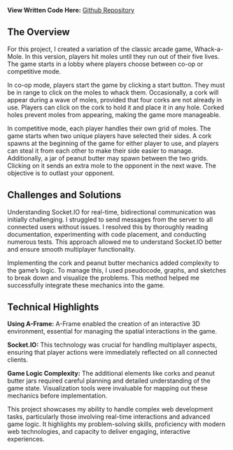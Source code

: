 **View Written Code Here:** [Github Repository](https://github.com/OcularCreo/cooliganPangJordan_IMD3901_A3.git)

## The Overview
For this project, I created a variation of the classic arcade game, Whack-a-Mole. In this version, players hit moles until they run out of their five lives. The game starts in a lobby where players choose between co-op or competitive mode.

In co-op mode, players start the game by clicking a start button. They must be in range to click on the moles to whack them. Occasionally, a cork will appear during a wave of moles, provided that four corks are not already in use. Players can click on the cork to hold it and place it in any hole. Corked holes prevent moles from appearing, making the game more manageable.

In competitive mode, each player handles their own grid of moles. The game starts when two unique players have selected their sides. A cork spawns at the beginning of the game for either player to use, and players can steal it from each other to make their side easier to manage. Additionally, a jar of peanut butter may spawn between the two grids. Clicking on it sends an extra mole to the opponent in the next wave. The objective is to outlast your opponent.

## Challenges and Solutions

Understanding Socket.IO for real-time, bidirectional communication was initially challenging. I struggled to send messages from the server to all connected users without issues. I resolved this by thoroughly reading documentation, experimenting with code placement, and conducting numerous tests. This approach allowed me to understand Socket.IO better and ensure smooth multiplayer functionality.

Implementing the cork and peanut butter mechanics added complexity to the game’s logic. To manage this, I used pseudocode, graphs, and sketches to break down and visualize the problems. This method helped me successfully integrate these mechanics into the game.

## Technical Highlights

**Using A-Frame:** A-Frame enabled the creation of an interactive 3D environment, essential for managing the spatial interactions in the game.

**Socket.IO:** This technology was crucial for handling multiplayer aspects, ensuring that player actions were immediately reflected on all connected clients.

**Game Logic Complexity:** The additional elements like corks and peanut butter jars required careful planning and detailed understanding of the game state. Visualization tools were invaluable for mapping out these mechanics before implementation.

This project showcases my ability to handle complex web development tasks, particularly those involving real-time interactions and advanced game logic. It highlights my problem-solving skills, proficiency with modern web technologies, and capacity to deliver engaging, interactive experiences.